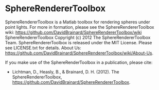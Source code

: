 SphereRendererToolbox
=====================

SphereRendererToolbox is a Matlab toolbox for rendering spheres under point lights. For more in formation, please see the SphereRendererToolbox wiki: https://github.com/DavidBrainard/SphereRendererToolbox/wiki
SphereRendererToolbox Copyright (c) 2012 The SphereRendererToolbox Team.
SphereRendererToolbox is released under the MIT License.
Please see LICENSE.txt for details.
About Us: https://github.com/DavidBrainard/SphereRendererToolbox/wiki/About-Us.

If you make use of the SphereRenderToolbox in a publication, please cite:
* Lichtman, D., Heasly, B., & Brainard, D. H. (2012). The SphereRendererToolbox, https://github.com/DavidBrainard/SphereRendererToolbox.

